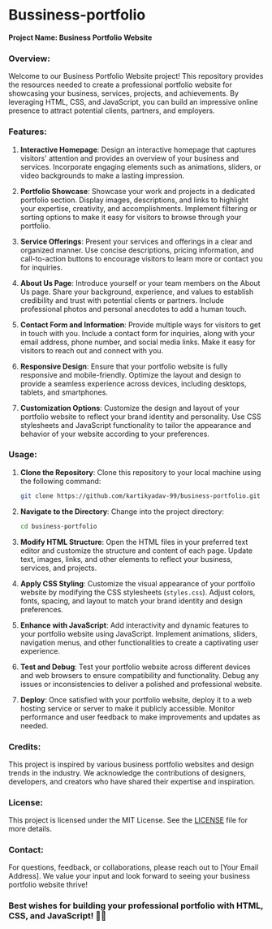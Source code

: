 ﻿# Bussiness-portfolio

 **Project Name: Business Portfolio Website**

### Overview:

Welcome to our Business Portfolio Website project! This repository provides the resources needed to create a professional portfolio website for showcasing your business, services, projects, and achievements. By leveraging HTML, CSS, and JavaScript, you can build an impressive online presence to attract potential clients, partners, and employers.

### Features:

1. **Interactive Homepage**: Design an interactive homepage that captures visitors' attention and provides an overview of your business and services. Incorporate engaging elements such as animations, sliders, or video backgrounds to make a lasting impression.

2. **Portfolio Showcase**: Showcase your work and projects in a dedicated portfolio section. Display images, descriptions, and links to highlight your expertise, creativity, and accomplishments. Implement filtering or sorting options to make it easy for visitors to browse through your portfolio.

3. **Service Offerings**: Present your services and offerings in a clear and organized manner. Use concise descriptions, pricing information, and call-to-action buttons to encourage visitors to learn more or contact you for inquiries.

4. **About Us Page**: Introduce yourself or your team members on the About Us page. Share your background, experience, and values to establish credibility and trust with potential clients or partners. Include professional photos and personal anecdotes to add a human touch.

5. **Contact Form and Information**: Provide multiple ways for visitors to get in touch with you. Include a contact form for inquiries, along with your email address, phone number, and social media links. Make it easy for visitors to reach out and connect with you.

6. **Responsive Design**: Ensure that your portfolio website is fully responsive and mobile-friendly. Optimize the layout and design to provide a seamless experience across devices, including desktops, tablets, and smartphones.

7. **Customization Options**: Customize the design and layout of your portfolio website to reflect your brand identity and personality. Use CSS stylesheets and JavaScript functionality to tailor the appearance and behavior of your website according to your preferences.

### Usage:

1. **Clone the Repository**: Clone this repository to your local machine using the following command:

   ```bash
   git clone https://github.com/kartikyadav-99/business-portfolio.git
   ```

2. **Navigate to the Directory**: Change into the project directory:

   ```bash
   cd business-portfolio
   ```

3. **Modify HTML Structure**: Open the HTML files in your preferred text editor and customize the structure and content of each page. Update text, images, links, and other elements to reflect your business, services, and projects.

4. **Apply CSS Styling**: Customize the visual appearance of your portfolio website by modifying the CSS stylesheets (`styles.css`). Adjust colors, fonts, spacing, and layout to match your brand identity and design preferences.

5. **Enhance with JavaScript**: Add interactivity and dynamic features to your portfolio website using JavaScript. Implement animations, sliders, navigation menus, and other functionalities to create a captivating user experience.

6. **Test and Debug**: Test your portfolio website across different devices and web browsers to ensure compatibility and functionality. Debug any issues or inconsistencies to deliver a polished and professional website.

7. **Deploy**: Once satisfied with your portfolio website, deploy it to a web hosting service or server to make it publicly accessible. Monitor performance and user feedback to make improvements and updates as needed.

### Credits:

This project is inspired by various business portfolio websites and design trends in the industry. We acknowledge the contributions of designers, developers, and creators who have shared their expertise and inspiration.

### License:

This project is licensed under the MIT License. See the [LICENSE](LICENSE) file for more details.

### Contact:

For questions, feedback, or collaborations, please reach out to [Your Email Address]. We value your input and look forward to seeing your business portfolio website thrive!

### Best wishes for building your professional portfolio with HTML, CSS, and JavaScript! 🌟🚀
